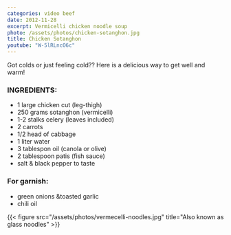 ```yaml
---
categories: video beef
date: 2012-11-28
excerpt: Vermicelli chicken noodle soup
photo: /assets/photos/chicken-sotanghon.jpg
title: Chicken Sotanghon
youtube: "W-5lRLncO6c"
---
```


Got colds or just feeling cold?? Here is a delicious way to get well and warm! 

### INGREDIENTS:
* 1 large chicken cut (leg-thigh)
* 250 grams sotanghon (vermicelli)
* 1-2 stalks celery (leaves included)
* 2 carrots
* 1/2 head of cabbage
* 1 liter water
* 3 tablespon oil (canola or olive)
* 2 tablespoon patis (fish sauce)
* salt & black pepper to taste

### For garnish:
* green onions &toasted garlic
* chili oil

{{< figure src="/assets/photos/vermecelli-noodles.jpg" title="Also known as glass noodles" >}}


